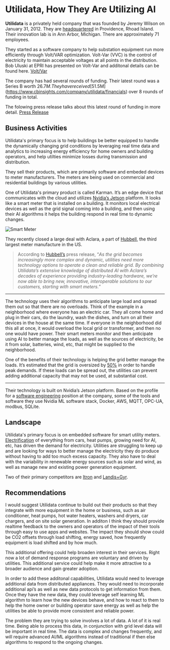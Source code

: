 # Utilidata, How They Are Utilizing AI

**Utilidata** is a privately held company that was founded by Jeremy Wilson on January 31, 2012.  They are [headquartered](https://www.crunchbase.com/organization/utilidata) in Providence, Rhoad Island. Their innovation lab is in Ann Arbor, Michigan.  There are approximately 71 employees.  


They started as a software company to help substation equipment run more efficiently through Volt/VAR optimization.  Volt-Var (VVC) is the control of electricity to maintain acceptable voltages at all points in the distribution.  Bob Uluski at EPRI has presented on Volt-Var and additonal details can be found here. [Volt/Var](https://nwess-archive.ece.uw.edu/2012/talks/uluski.pdf)

The company has had several rounds of funding.  Their latest round was a Series B worth $26.7M.  They have received [$51.5M](https://www.cbinsights.com/company/utilidata/financials) over 8 rounds of funding in total.

The folowing press release talks about this latest round of funding in more detail.  [Press Release](https://www.prnewswire.com/news-releases/utilidata-raises-26-75-million-to-accelerate-the-clean-energy-transition-301477509.html)


## Business Activities

Utilidata's primary focus is to help buildings be better equipped to handle the dynamically changing grid conditions by leveraging real time data and analytics to  increasing energy efficiency for home owners and building operators, and help utilties minimize losses during transmission and distribution.

They sell their products, which are primarily software and embeded devices to meter manufacturers.  The meters are being used on commercial and residential buildings by various utilities.

One of Utilidata's primary product is called Karman.  It’s an edge device that communicates with the cloud and utilizes [Nvidia’s Jetson](https://developer.nvidia.com/embedded-computing) platform.  It looks like a smart meter that is installed on a building.  It monitors local electrical devices as well as the grid signal coming into a building, and then using their AI algorithms it helps the building respond in real time to dynamic changes.

![Smart Meter](https://cdn.sanity.io/images/mt7v3unt/production/1495717d7248a3fb58d9a44af290a24246abacc8-858x570.jpg?auto=format)

They recently closed a large deal with Aclara, a part of [Hubbell](https://www.hubbell.com/hubbell/en), the third largest meter manufacture in the US.

> According to [Hubbell’s](https://hubbell.gcs-web.com/news-releases/news-release-details/aclara-partners-utilidata-bring-distributed-ai-grid-edge) press release, “*As the grid becomes increasingly more complex and dynamic, utilities need more technology options to operate a clean and reliable grid. By combining Utilidata’s extensive knowledge of distributed AI with Aclara’s decades of experience providing industry-leading hardware, we’re now able to bring new, innovative, interoperable solutions to our customers, starting with smart meters.*”

---

The technology uses their algorithms to anticipate large load and spread them out so that there are no overloads.  Think of the example in a neighborhood where everyone has an electric car.  They all come home and plug in their cars, do the laundry, wash the dishes, and turn on all their devices in the house at the same time.  If everyone in the neighborhood did this all at once, it would overload the local grid or transformer, and then no one would have power.  Their smart meters monitor and then anticipate using AI to better manage the loads, as well as the sources of electricity, be it from solar, batteries, wind, etc, that might be supplied to the neighborhood.

One of the benefits of their technology is helping the grid better manage the loads.  It’s estimated that the grid is oversized by [50%](https://www.forbes.com/sites/erikkobayashisolomon/2024/04/23/utilidatas-ai-sharpens-the-grids-edge/?sh=42f8ed9178fd) in order to handle peak demands.  If these loads can be spread out, the utilities can prevent adding additional capacity that may not be used, at substantial cost.

---

Their technology is built on Nvidia’s Jetson platform.  Based on the profile for a [software engineering](https://utilidata.applytojob.com/apply/mGorRTzUqC/Senior-Software-Engineer-EdgeIoT) position at the company, some of the tools and software they use Nvidia ML software stack, Docker, AWS, MQTT, OPC-UA, modbus, SQLite.

## Landscape

Utilidata's primary focus is on embedded software for smart utility meters.  [Electrification](https://www.morganstanley.com/ideas/electrification-grid-energy-transition-opportunities) of everything from cars, heat pumps, growing need for AI, etc, has driven the demand for electricity.  Utilities are struggling to keep up and are looking for ways to better manage the electricity they do produce without having to add too much excess capacity.  They also have to deal with the variability in renewable energy sources such as solar and wind, as well as manage new and existing power generation equipment.

Two of their primary competitors are [Itron](https://na.itron.com/) and [Landis+Gyr](https://www.landisgyr.com/).

## Recommendations

I would suggest Utilidata continue to build out their products so that they integrate with more equipment in the home or business, such as air conditioner, heat pumps, hot water heaters, washers and dryers, car chargers, and on site solar generation.  In additon I think they should provide realtime feedback to the owners and operators of the impact of their tools through easy to use apps and websites.  The impact they should show could be CO2 offsets through load shifting, energy saved, how frequently equipment is load shifted and by how much.

This additional offering could help broaden interest in their services.  Right now a lot of demand response programs are voluntary and driven by utilities.  This additional service could help make it more attractive to a broader audience and gain greater adoption.

In order to add these additonal capabilities, Utilidata would need to leverage additional data from distributed appliances.  They would need to incorporate additional api’s as well as new data protocols to get information from them.  Once they have the new data, they could leverage self learning ML algorithm to learn how the new devices behave, and how to react to them to help the home owner or building operator save energy as well as help the utilities be able to provide more consistent and reliable power.

The problem they are trying to solve involves a lot of data.  A lot of it is real time.  Being able to process this data, in conjunction with grid level data will be important in real time.  The data is complex and changes frequently, and will require advanced AI/ML algorithms instead of traditional if then else algorithms to respond to the ongoing changes.



